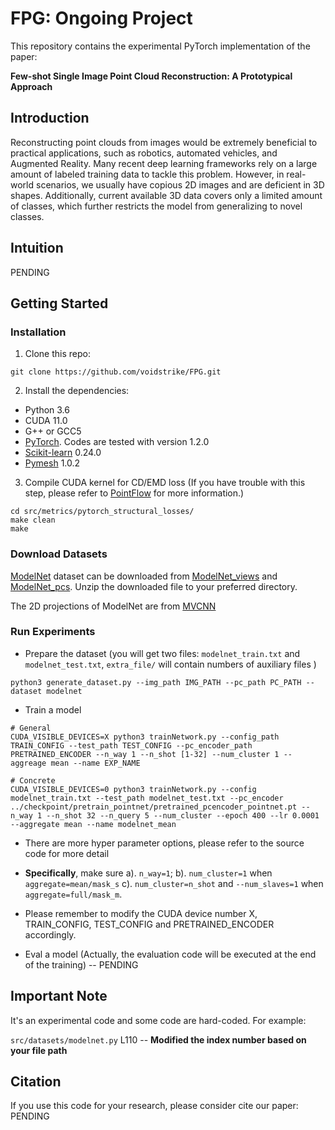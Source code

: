# FPG: Ongoing Project

This repository contains the experimental PyTorch implementation of the paper:

**Few-shot Single Image Point Cloud Reconstruction: A Prototypical Approach**

## Introduction
Reconstructing point clouds from images would be extremely beneficial to practical applications, such as robotics, automated vehicles, and Augmented Reality. Many recent deep learning frameworks rely on a large amount of labeled training data to tackle this problem. However, in real-world scenarios, we usually have copious 2D images and are deficient in 3D shapes. Additionally, current available 3D data covers only a limited amount of classes, which further restricts the model from generalizing to novel classes.
## Intuition

PENDING

## Getting Started
### Installation

1. Clone this repo:
```
git clone https://github.com/voidstrike/FPG.git
```

2. Install the dependencies:
* Python 3.6
* CUDA 11.0
* G++ or GCC5
* [PyTorch](http://pytorch.org/). Codes are tested with version 1.2.0
* [Scikit-learn](https://scikit-learn.org/stable/index.html) 0.24.0
* [Pymesh](https://github.com/PyMesh/PyMesh) 1.0.2

3. Compile CUDA kernel for CD/EMD loss (If you have trouble with this step, please refer to [PointFlow](https://github.com/stevenygd/PointFlow) for more information.)
```
cd src/metrics/pytorch_structural_losses/
make clean
make
```

### Download Datasets

[ModelNet](https://modelnet.cs.princeton.edu/) dataset can be downloaded from [ModelNet_views](https://drive.google.com/file/d/19_aSXKe2xdOCw4_jEXjJcCUrHGl-HlFF/view?usp=sharing) and [ModelNet_pcs](https://drive.google.com/file/d/1XAVg8iZrOyE02cZxGdY1f880A1KBKZuu/view?usp=sharing).
Unzip the downloaded file to your preferred directory.

The 2D projections of ModelNet are from [MVCNN](https://github.com/suhangpro/mvcnn)

### Run Experiments

- Prepare the dataset (you will get two files: `modelnet_train.txt` and `modelnet_test.txt`,  `extra_file/` will contain numbers of auxiliary files )
```
python3 generate_dataset.py --img_path IMG_PATH --pc_path PC_PATH --dataset modelnet
```

- Train a model 
```
# General
CUDA_VISIBLE_DEVICES=X python3 trainNetwork.py --config_path TRAIN_CONFIG --test_path TEST_CONFIG --pc_encoder_path PRETRAINED_ENCODER --n_way 1 --n_shot [1-32] --num_cluster 1 --aggreage mean --name EXP_NAME

# Concrete
CUDA_VISIBLE_DEVICES=0 python3 trainNetwork.py --config modelnet_train.txt --test_path modelnet_test.txt --pc_encoder ../checkpoint/pretrain_pointnet/pretrained_pcencoder_pointnet.pt --n_way 1 --n_shot 32 --n_query 5 --num_cluster --epoch 400 --lr 0.0001 --aggregate mean --name modelnet_mean
```

- There are more hyper parameter options, please refer to the source code for more detail
- **Specifically**, make sure a). `n_way=1`; b). `num_cluster=1` when `aggregate=mean/mask_s` c). `num_cluster=n_shot` and `--num_slaves=1` when `aggregate=full/mask_m`.

- Please remember to modify the CUDA device number X, TRAIN_CONFIG, TEST_CONFIG and PRETRAINED_ENCODER accordingly.
- Eval a model (Actually, the evaluation code will be executed at the end of the training) -- PENDING

## Important Note
It's an experimental code and some code are hard-coded.
For example:

`src/datasets/modelnet.py` L110  -- **Modified the index number based on your file path**


## Citation

If you use this code for your research, please consider cite our paper:
PENDING
